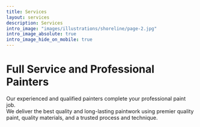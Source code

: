 ```yaml
---
title: Services
layout: services
description: Services
intro_image: "images/illustrations/shoreline/page-2.jpg"
intro_image_absolute: true
intro_image_hide_on_mobile: true
---
```


# Full Service and Professional Painters

Our experienced and qualified painters complete your professional paint job. <br/> We deliver the best quality and long-lasting paintwork using premier quality paint, quality materials, and a trusted process and technique.